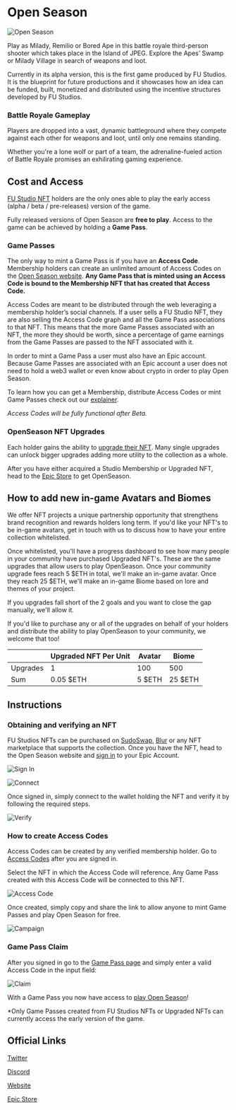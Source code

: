 # Open Season

![Open Season](.gitbook/assets/open-season.png)

Play as Milady, Remilio or Bored Ape in this battle royale third-person shooter which takes place in the Island of JPEG. Explore the Apes’ Swamp or Milady Village in search of weapons and loot.

Currently in its alpha version, this is the first game produced by FU Studios. It is the blueprint for future productions and it showcases how an idea can be funded, built, monetized and distributed using the incentive structures developed by FU Studios.

### Battle Royale Gameplay

Players are dropped into a vast, dynamic battleground where they compete against each other for weapons and loot, until only one remains standing.

Whether you're a lone wolf or part of a team, the adrenaline-fueled action of Battle Royale promises an exhilirating gaming experience.

## Cost and Access

[FU Studio NFT](https://blur.io/collection/fustudiomembership) holders are the only ones able to play the early access (alpha / beta / pre-releases) version of the game.

Fully released versions of Open Season are **free to play**. Access to the game can be achieved by holding a **Game Pass**.

### Game Passes

The only way to mint a Game Pass is if you have an **Access Code**. Membership holders can create an unlimited amount of Access Codes on the [Open Season website](https://openseason.games/login). **Any Game Pass that is minted using an Access Code is bound to the Membership NFT that has created that Access Code.**

Access Codes are meant to be distributed through the web leveraging a membership holder’s social channels. If a user sells a FU Studio NFT, they are also selling the Access Code graph and all the Game Pass associations to that NFT. This means that the more Game Passes associated with an NFT, the more they should be worth, since a percentage of game earnings from the Game Passes are passed to the NFT associated with it.

In order to mint a Game Pass a user must also have an Epic account. Because Game Passes are associated with an Epic account a user does not need to hold a web3 wallet or even know about crypto in order to play Open Season.

To learn how you can get a Membership, distribute Access Codes or mint Game Passes check out our [explainer](#instructions).

_Access Codes will be fully functional after Beta._

### OpenSeason NFT Upgrades

Each holder gains the ability to [upgrade their NFT](https://openseason.games/collections). Many single upgrades can unlock bigger upgrades adding more utility to the collection as a whole.

After you have either acquired a Studio Membership or Upgraded NFT, head to the [Epic Store](https://store.epicgames.com/en-US/p/openseason-75e993) to get OpenSeason.

## How to add new in-game Avatars and Biomes

We offer NFT projects a unique partnership opportunity that strengthens brand recognition and rewards holders long term. If you'd like your NFT's to be in-game avatars, get in touch with us to discuss how to have your entire collection whitelisted.

Once whitelisted, you'll have a progress dashboard to see how many people in your community have purchased Upgraded NFT's. These are the same upgrades that allow users to play OpenSeason. Once your community upgrade fees reach 5 $ETH in total, we'll make an in-game avatar. Once they reach 25 $ETH, we'll make an in-game Biome based on lore and themes of your project.

If you upgrades fall short of the 2 goals and you want to close the gap manually, we'll allow it.

If you'd like to purchase any or all of the upgrades on behalf of your holders and distribute the ability to play OpenSeason to your community, we welcome that too!

|          | Upgraded NFT Per Unit | Avatar | Biome   |
| -------- | --------------------- | ------ | ------- |
| Upgrades | 1                     | 100    | 500     |
| Sum      | 0.05 $ETH             | 5 $ETH | 25 $ETH |

## Instructions

### Obtaining and verifying an NFT

FU Studios NFTs can be purchased on [SudoSwap](https://sudoswap.xyz/#/browse/buy/fustudiomembership), [Blur](https://blur.io/collection/fustudiomembership) or any NFT marketplace that supports the collection. Once you have the NFT, head to the Open Season website and [sign in](https://openseason.games/login) to your Epic Account.

![Sign In](.gitbook/assets/signin.png)

![Connect](.gitbook/assets/connect.png)

Once signed in, simply connect to the wallet holding the NFT and verify it by following the required steps.

![Verify](.gitbook/assets/verify.png)

### How to create Access Codes

Access Codes can be created by any verified membership holder.
Go to [Access Codes](https://openseason.games/account/access-codes) after you are signed in.

Select the NFT in which the Access Code will reference. Any Game Pass created with this Access Code will be connected to this NFT.

![Access Code](.gitbook/assets/create-code.png)

Once created, simply copy and share the link to allow anyone to mint Game Passes and play Open Season for free.

![Campaign](.gitbook/assets/campaign.png)

### Game Pass Claim

After you signed in go to the [Game Pass page](https://openseason.games/account/game-pass) and simply enter a valid Access Code in the input field:

![Claim](.gitbook/assets/game-pass-claim.png)

With a Game Pass you now have access to [play Open Season](https://store.epicgames.com/en-US/p/openseason-75e993)!

\*Only Game Passes created from FU Studios NFTs or Upgraded NFTs can currently access the early version of the game.

## Official Links

[Twitter](https://twitter.com/opunshizun)

[Discord](https://discord.com/invite/fxyyZCTaBS)

[Website](https://openseason.games/)

[Epic Store](https://store.epicgames.com/en-US/p/openseason-75e993)
